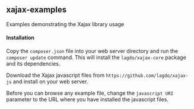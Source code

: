 ## xajax-examples

Examples demonstrating the Xajax library usage

#### Installation

Copy the `composer.json` file into your web server directory and run the `composer update` command.
This will install the `lagdo/xajax-core` package and its dependencies.

Download the Xajax javascript files from `https://github.com/lagdo/xajax-js` and install on your web server.

Before you can browse any example file, change the `javascript URI` parameter to the URL where
you have installed the javascript files.
